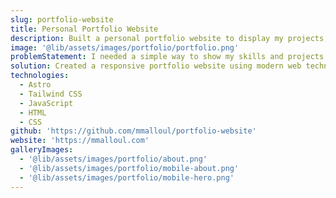 ```yaml
---
slug: portfolio-website
title: Personal Portfolio Website
description: Built a personal portfolio website to display my projects, skills, and experience in AI and fullstack development.
image: '@lib/assets/images/portfolio/portfolio.png'
problemStatement: I needed a simple way to show my skills and projects to potential clients and employers.
solution: Created a responsive portfolio website using modern web technologies. It features sections for projects, skills, about me, and contact information to give a clear overview of my work.
technologies:
  - Astro
  - Tailwind CSS
  - JavaScript
  - HTML
  - CSS
github: 'https://github.com/mmalloul/portfolio-website'
website: 'https://mmalloul.com'
galleryImages:
  - '@lib/assets/images/portfolio/about.png'
  - '@lib/assets/images/portfolio/mobile-about.png'
  - '@lib/assets/images/portfolio/mobile-hero.png'
---
```

